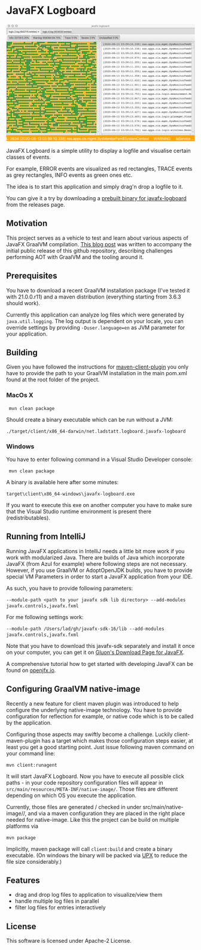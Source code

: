# JavaFX Logboard

![Screenshot](screenshot.png)

JavaFX Logboard is a simple utility to display a logfile and visualise certain classes of events. 

For example, ERROR events are visualized as red rectangles, TRACE events as grey rectangles, INFO events as green ones etc. 

The idea is to start this application and simply drag'n drop a logfile to it.

You can give it a try by downloading a [prebuilt binary for javafx-logboard](https://github.com/rladstaetter/javafx-logboard/releases/tag/21.1.1) from the releases page.

## Motivation

This project serves as a vehicle to test and learn about various aspects of JavaFX GraalVM compilation. [This blog post](https://ladstatt.blogspot.com/2020/10/compile-scala-javafx-application-with.html) was written to accompany the initial public release of this github repository, describing challenges performing AOT with GraalVM and the tooling around it. 

## Prerequisites

You have to download a recent GraalVM installation package (I've tested it with 21.0.0.r11) and a maven distribution (everything starting from 3.6.3 should work).

Currently this application can analyze log files which were generated by `java.util.logging`. The log output is dependent on your locale, you can override settings by providing `-Duser.language=en` as JVM parameter for your application.

## Building

Given you have followed the instructions for [maven-client-plugin](https://github.com/gluonhq/client-maven-plugin) you only have to provide the path to your GraalVM installation in the main pom.xml found at the root folder of the project.


### MacOs X

     mvn clean package

Should create a binary executable which can be run without a JVM:

    ./target/client/x86_64-darwin/net.ladstatt.logboard.javafx-logboard

### Windows    

You have to enter following command in a Visual Studio Developer console:

     mvn clean package

A binary is available here after some minutes:
    
    target\client\x86_64-windows\javafx-logboard.exe

If you want to execute this exe on another computer you have to make sure that the Visual Studio runtime environment is present there (redistributables).


## Running from IntelliJ

Running JavaFX applications in IntelliJ needs a little bit more work if you work with modularized Java. There are builds of Java which incorporate JavaFX (from Azul for example) where following steps are not necessary. However, if you use GraalVM or AdoptOpenJDK builds, you have to provide special VM Parameters in order to start a JavaFX application from your IDE. 

As such, you have to provide following parameters:

    --module-path <path to your javafx sdk lib directory> --add-modules javafx.controls,javafx.fxml

For me following settings work:

    --module-path /Users/lad/gh/javafx-sdk-16/lib --add-modules javafx.controls,javafx.fxml

Note that you have to download this javafx-sdk separately and install it once on your computer, you can get it on [Gluon's Download Page for JavaFX](https://gluonhq.com/products/javafx/). 

A comprehensive tutorial how to get started with developing JavaFX can be found on [openjfx.io](https://openjfx.io). 

## Configuring GraalVM native-image 

Recently a new feature for client maven plugin was introduced to help configure the underlying native-image technology. You have to provide configuration for reflection for example, or native code which is to be called by the application. 

Configuring those aspects may swiftly become a challenge. Luckily client-maven-plugin has a target which makes those configuration steps easier, at least you get a good starting point. Just issue following maven command on your command line:

    mvn client:runagent

It will start JavaFX Logboard. Now you have to execute all possible click paths - in your code repository configuration files will appear in `src/main/resources/META-INF/native-image/`. Those files are different depending on which OS you execute the application. 

Currently, those files are generated / checked in under src/main/native-image/<os>/, and via a maven configuration they are placed in the right place needed for native-image. Like this the project can be build on multiple platforms via 

    mvn package 

Implicitly, maven package will call `client:build` and create a binary executable. (On windows the binary will be packed via [UPX](https://upx.github.io) to reduce the file size considerably.)


## Features

- drag and drop log files to application to visualize/view them
- handle multiple log files in parallel
- filter log files for entries interactively


## License

This software is licensed under Apache-2 License.
